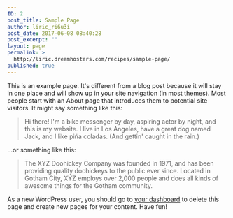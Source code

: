 ```yaml
---
ID: 2
post_title: Sample Page
author: liric_ri6u3i
post_date: 2017-06-08 08:40:28
post_excerpt: ""
layout: page
permalink: >
  http://liric.dreamhosters.com/recipes/sample-page/
published: true
---
```

This is an example page. It's different from a blog post because it will stay in one place and will show up in your site navigation (in most themes). Most people start with an About page that introduces them to potential site visitors. It might say something like this:

<blockquote>Hi there! I'm a bike messenger by day, aspiring actor by night, and this is my website. I live in Los Angeles, have a great dog named Jack, and I like pi&#241;a coladas. (And gettin' caught in the rain.)</blockquote>

...or something like this:

<blockquote>The XYZ Doohickey Company was founded in 1971, and has been providing quality doohickeys to the public ever since. Located in Gotham City, XYZ employs over 2,000 people and does all kinds of awesome things for the Gotham community.</blockquote>

As a new WordPress user, you should go to <a href="http://liric.dreamhosters.com/recipes/wp-admin/">your dashboard</a> to delete this page and create new pages for your content. Have fun!